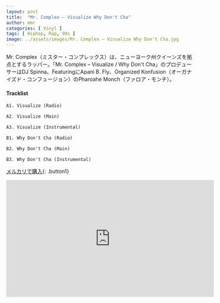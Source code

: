 ```yaml
---
layout: post
title:  "Mr. Complex – Visualize Why Don't Cha"
author: mmr
categories: [ Vinyl ]
tags: [ Hiphop, Rap, 90s ]
image: ../assets/images/Mr. Complex – Visualize Why Don't Cha.jpg
---
```


Mr. Complex（ミスター・コンプレックス）は、ニューヨーク州クイーンズを拠点とするラッパー。「Mr. Complex – Visualize / Why Don't Cha」のプロデューサーはDJ Spinna、FeaturingにApani B. Fly、Organized Konfusion（オーガナイズド・コンフュージョン）のPharoahe Monch（ファロア・モンチ）。

#### Tracklist
```md
A1. Visualize (Radio)

A2. Visualize (Main)

A3. Visualize (Instrumental)

B1. Why Don't Cha (Radio)

B2. Why Don't Cha (Main)

B3. Why Don't Cha (Instrumental)
```

[メルカリで購入](https://jp.mercari.com/item/m57272673166?afid=6142608987){: .button1}

<iframe width="560" height="315" src="https://www.youtube.com/embed/jL1zuaOjDqA?si=QoCmBUtOZ4iY7bMr" title="YouTube video player" frameborder="0" allow="accelerometer; autoplay; clipboard-write; encrypted-media; gyroscope; picture-in-picture; web-share" referrerpolicy="strict-origin-when-cross-origin" allowfullscreen></iframe>
